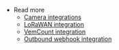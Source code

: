 * Read more
    * [Camera integrations](./reference-guide/cameras/)
    * [LoRaWAN integration](./reference-guide/immotion-lorawan/)
    * [VemCount integration](./reference-guide/vemcount/)
    * [Outbound webhook integration](./reference-guide/outbound-webhook/)